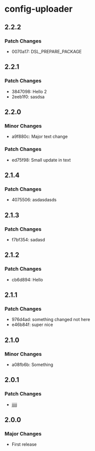 # config-uploader

## 2.2.2

### Patch Changes

- 0070a17: DSL_PREPARE_PACKAGE

## 2.2.1

### Patch Changes

- 3847098: Hello 2
- 2eeb1f0: sasdsa

## 2.2.0

### Minor Changes

- a9f880c: Major text change

### Patch Changes

- ed75f98: Small update in text

## 2.1.4

### Patch Changes

- 4075506: asdasdasds

## 2.1.3

### Patch Changes

- f7bf354: sadasd

## 2.1.2

### Patch Changes

- cb6d894: Hello

## 2.1.1

### Patch Changes

- 976d4ad: something changed not here
- e46b84f: super nice

## 2.1.0

### Minor Changes

- a08fb6b: Something

## 2.0.1

### Patch Changes

- jjjjj

## 2.0.0

### Major Changes

- First release
